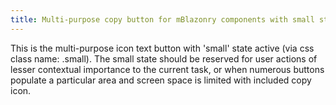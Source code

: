 ```yaml
---
title: Multi-purpose copy button for mBlazonry components with small state active
---
```


This is the multi-purpose icon text button with 'small' state active (via css class name: .small). The small state should be reserved for user actions of lesser contextual importance to the current task, or when numerous buttons populate a particular area and screen space is limited with included copy icon.
